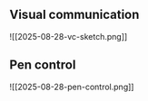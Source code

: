 ## Visual communication

![[2025-08-28-vc-sketch.png]]

## Pen control
![[2025-08-28-pen-control.png]]